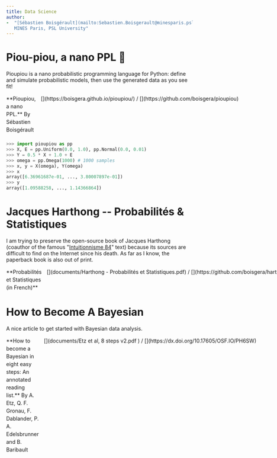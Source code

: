 ```yaml
---
title: Data Science
author:  
-  "[Sébastien Boisgérault](mailto:Sebastien.Boisgerault@minesparis.psl.eu),
   MINES Paris, PSL University"
---
```


<style> 
  .grid { 
    margin-bottom: 1.5em;
  }
  .grid > * { /* row */
    display: flex;
    flex-wrap: nowrap;
    justify-content: space-between;
    margin-bottom: 1.5em;
  }
  .grid > * > :last-child { /* item */
    white-space: nowrap;
  }
  .grid * {
    line-height: 1.5em;
  }
  .grid > * > *:not(:last-child) { /* item*/
    margin: 0 1em 0 0;
  }
</style>

Piou-piou, a nano PPL 🐤
================================================================================


Pioupiou is a nano probabilistic programming language for Python:
define and simulate probabilistic models, then use the generated data as
you see fit!

<div class="grid">
<div>
<div>**Pioupiou, a nano PPL.**
By Sébastien Boisgérault</div>
<div>[<i class="fa fa-book"></i>](https://boisgera.github.io/pioupiou/)
/
[<i class="fa fa-github"></i>](https://github.com/boisgera/pioupiou)</div>
</div>
</div>


``` python
>>> import pioupiou as pp
>>> X, E = pp.Uniform(0.0, 1.0), pp.Normal(0.0, 0.01)
>>> Y = 0.5 * X + 1.0 + E
>>> omega = pp.Omega(1000) # 1000 samples
>>> x, y = X(omega), Y(omega)
>>> x
array([6.36961687e-01, ..., 3.80007897e-01])
>>> y
array([1.09588258, ..., 1.14366864])
```

<!--
![](images/xy.svg)
-->


Jacques Harthong -- Probabilités & Statistiques 
================================================================================

I am trying to preserve the open-source book of Jacques Harthong
(coauthor of the famous "[Intuitionnisme 84]" text)
because its sources are  difficult to find on the Internet since his death.
As far as I know, the paperback book is also out of print.

[Intuitionnisme 84]: https://mathinfo.unistra.fr/fileadmin/upload/IREM/Publications/L_Ouvert/n077Reeb/o_77reeb_42-77.pdf

<div class="grid">
<div>
<div>**Probabilités et Statistiques (in French)**</div>
<div>[<i class="fa fa-file-pdf-o"></i>](documents/Harthong - Probabilités et Statistiques.pdf)
/
[<i class="fa fa-github"></i>](https://github.com/boisgera/harthong-prob)</div>
</div>
</div>

How to Become A Bayesian
================================================================================

A nice article to get started with Bayesian data analysis.

<div class="grid">
<div>
<div>**How to become a Bayesian in eight easy steps: An annotated reading list.**
By A. Etz, Q. F. Gronau, F. Dablander,
P. A. Edelsbrunner and B. Baribault</div>
<div>[<i class="fa fa-file-pdf-o"></i>](documents/Etz et al, 8 steps v2.pdf
)
/
[<i class="fa fa-link"></i>](https://dx.doi.org/10.17605/OSF.IO/PH6SW)</div>
</div>
</div>

